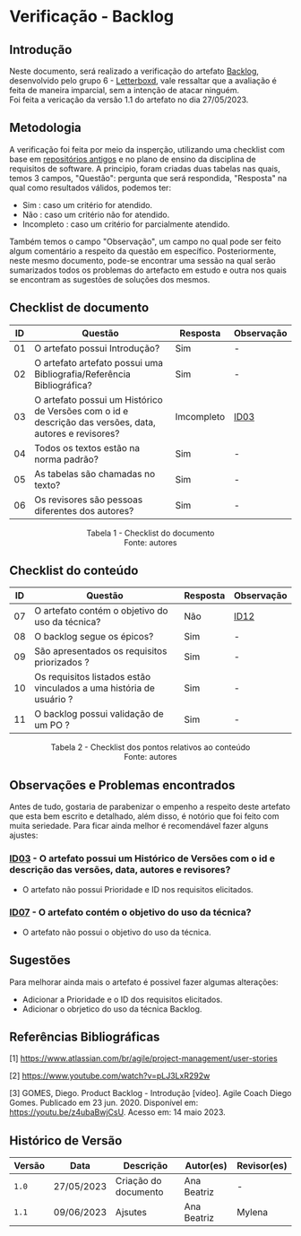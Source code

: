 # Verificação - Backlog

## Introdução

Neste documento, será realizado a verificação do artefato [Backlog](https://requisitos-de-software.github.io/2023.1-Letterboxd/Modelagem/Metodologias%20Ageis/backlog/), desenvolvido pelo grupo 6 - [Letterboxd](https://github.com/Requisitos-de-Software/2023.1-Letterboxd/tree/master), vale ressaltar que a avaliação é feita de maneira imparcial, sem a intenção de atacar ninguém. 
<br> Foi feita a vericação da versão 1.1 do artefato no dia 27/05/2023.

## Metodologia

A verificação foi feita por meio da insperção, utilizando uma checklist com base em [repositórios antigos](https://github.com/Requisitos-de-Software) e no plano de ensino da disciplina de requisitos de software. A principio, foram criadas duas tabelas nas quais, temos 3 campos, "Questão": pergunta que será respondida, "Resposta" na qual como resultados válidos, podemos ter:

- Sim : caso um critério for atendido.
- Não : caso um critério não for atendido.
- Incompleto : caso um critério for parcialmente atendido.

Também temos o campo "Observação", um campo no qual pode ser feito algum comentário a respeito da questão em específico. Posteriormente, neste mesmo documento, pode-se encontrar uma sessão na qual serão sumarizados todos os problemas do artefacto em estudo e outra nos quais se encontram as sugestões de soluções dos mesmos.

## Checklist de documento

| ID  | Questão                                                                                                | Resposta   | Observação                                             |
| --- | ------------------------------------------------------------------------------------------------------ | ---------- | ------------------------------------------------------ |
| 01  | O artefato possui Introdução?                                                                          | Sim        | -                                                      |
| 02  | O artefato artefato possui uma Bibliografia/Referência Bibliográfica?                                  | Sim        | -                                                      |
| 03  | O artefato possui um Histórico de Versões com o id e descrição das versões, data, autores e revisores? | Imcompleto | [ID03](backlog.md#observacoes-e-problemas-encontrados) |
| 04  | Todos os textos estão na norma padrão?                                                                 | Sim        | -                                          
| 05  | As tabelas são chamadas no texto?                                                                      | Sim        | -                                                      |
| 06  | Os revisores são pessoas diferentes dos autores?                                                       | Sim        | -                                                      |

<p align="center"> Tabela 1 - Checklist do documento <br> Fonte: autores </p>

## Checklist do conteúdo

| ID  | Questão                                                             | Resposta | Observação                                             |
| --- | ------------------------------------------------------------------- | -------- | ------------------------------------------------------ |
| 07  | O artefato contém o objetivo do uso da técnica?                     | Não      | [ID12](backlog.md#observacoes-e-problemas-encontrados) |
| 08  | O backlog segue os épicos?                                          | Sim      | -                                                      |
| 09  | São apresentados os requisitos priorizados ?                        | Sim      | -                                                      |
| 10  | Os requisitos listados estão vinculados a uma história de usuário ? | Sim      | -                                                      |
| 11  | O backlog possui validação de um PO ?                               | Sim      | -                                                      |

<p align="center"> Tabela 2 - Checklist dos pontos relativos ao conteúdo <br> Fonte: autores </p>

## Observações e Problemas encontrados

Antes de tudo, gostaria de parabenizar o empenho a respeito deste artefato que esta bem escrito e detalhado, além disso, é notório que foi feito com muita seriedade. Para ficar ainda melhor é recomendável fazer alguns ajustes:

### [ID03](backlog.md#checklist-de-documento) - O artefato possui um Histórico de Versões com o id e descrição das versões, data, autores e revisores?

- O artefato não possui Prioridade e ID nos requisitos elicitados.

### [ID07](backlog.md#checklist-de-documento) - O artefato contém o objetivo do uso da técnica?

- O artefato não possui o objetivo do uso da técnica.

## Sugestões

Para melhorar ainda mais o artefato é possivel fazer algumas alterações:

- Adicionar a Prioridade e o ID dos requisitos elicitados.
- Adicionar o obrjetico do uso da técnica Backlog.

## Referências Bibliográficas

[1] https://www.atlassian.com/br/agile/project-management/user-stories 

[2] https://www.youtube.com/watch?v=pLJ3LxR292w

[3] GOMES, Diego. Product Backlog - Introdução [vídeo]. Agile Coach Diego Gomes. Publicado em 23 jun. 2020. Disponível em: https://youtu.be/z4ubaBwjCsU. Acesso em: 14 maio 2023.


## Histórico de Versão

| Versão | Data       | Descrição            | Autor(es)   | Revisor(es) |
| ------ | ---------- | -------------------- | ----------- | ----------- |
| `1.0`  | 27/05/2023 | Criação do documento | Ana Beatriz | -           |
| `1.1`  | 09/06/2023 | Ajsutes              | Ana Beatriz |Mylena       |
